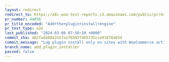 ```yaml
---
layout: redirect
redirect_to: https://a8c-woo-test-reports.s3.amazonaws.com/public/pr/44856/e2e/index.html
pr_number: 44856
pr_title_encoded: "Add+the+plugin+install+engine"
pr_test_type: e2e
last_published: "2024-03-08 07:50:10 +0000"
commit_sha: a82fada08a315fe1f6592f465735cce91670a654
commit_message: "Log plugin install only on sites with WooCommerce active"
branch_name: add_plugin_installer
passed: false
---
```

